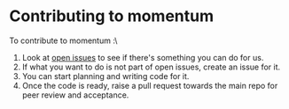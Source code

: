 # Contributing to momentum

To contribute to momentum :\


1. Look at [open issues](https://github.com/getmomentum/momentum-srv/issues) to see if there's something you can do for us.
2. If what you want to do is not part of open issues, create an issue for it.&#x20;
3. You can start planning and writing code for it.&#x20;
4. Once the code is ready, raise a pull request towards the main repo for peer review and acceptance.

